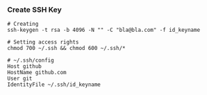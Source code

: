 
### Create SSH Key

    # Creating
    ssh-keygen -t rsa -b 4096 -N "" -C "bla@bla.com" -f id_keyname

    # Setting access rights
    chmod 700 ~/.ssh && chmod 600 ~/.ssh/*

    # ~/.ssh/config
    Host github
    HostName github.com
    User git
    IdentityFile ~/.ssh/id_keyname
